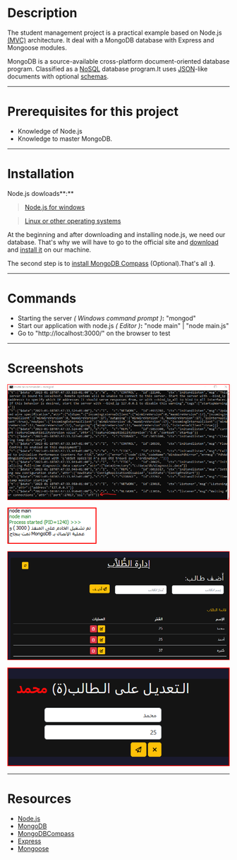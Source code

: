 # Description
The student management project is a practical example based on Node.js [(MVC)](https://en.wikipedia.org/wiki/Model%E2%80%93view%E2%80%93controller) architecture. It deal with a MongoDB database with Express and Mongoose modules.

MongoDB is a source-available cross-platform document-oriented database program. Classified as a [NoSQL](https://fr.wikipedia.org/wiki/NoSQL) database program.It uses [JSON](https://en.wikipedia.org/wiki/JSON)-like documents with optional [schemas](https://www.mongodb.com/docs/manual/core/schema-validation/).

----------

# Prerequisites for this project
- Knowledge of Node.js
- Knowledge to master MongoDB.

----------

# Installation
Node.js dowloads**:**
> [Node.js for windows](https://nodejs.org/en/download/)

> [Linux or other operating systems](https://github.com/nodesource/distributions)

At the beginning and after downloading and installing node.js, we need our database. That's why we will have to go to the official site and [download](https://www.mongodb.com/try/download/community) and [install it](https://www.mongodb.com/docs/manual/installation/) on our machine.

The second step is to [install MongoDB Compass](https://www.mongodb.com/docs/compass/current/install/) (Optional).That's all **:)**.

----------

# Commands
- Starting the server *( Windows command prompt )***:**
"mongod"
- Start our application with node.js *( Editor )***:**
"node main" | "node main.js"
- Go to "http://localhost:3000/" on the browser to test

----------

# Screenshots
![Screenshot](.\screenshot-4.png)

![Screenshot](.\screenshot-1.png)

![Screenshot](.\screenshot-3.png)

![Screenshot](.\screenshot-2.png)

----------

# Resources
- [Node.js](https://nodejs.org/en/docs/)
- [MongoDB](https://www.mongodb.com/docs/)
- [MongoDBCompass](https://www.mongodb.com/products/compass)
- [Express](https://expressjs.com/)
- [Mongoose](https://mongoosejs.com/)
